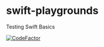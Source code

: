 # swift-playgrounds
Testing Swift Basics

[![CodeFactor](https://www.codefactor.io/repository/github/sebmaz93/swift-playgrounds/badge)](https://www.codefactor.io/repository/github/sebmaz93/swift-playgrounds)
